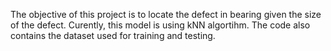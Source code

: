 The objective of this project is to locate the defect in bearing given the size of the defect.
Curently, this model is using kNN algortihm.
The code also contains the dataset used for training and testing.
